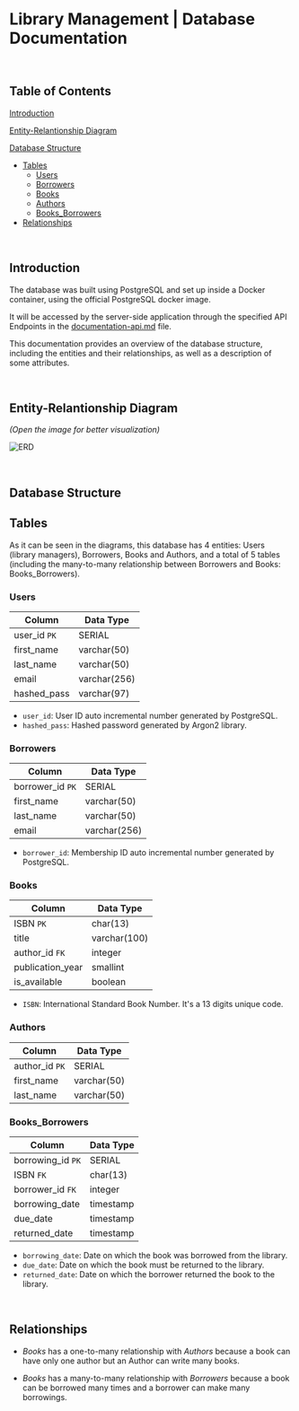 # Library Management | Database Documentation

<br>

## Table of Contents
[Introduction](https://github.com/ilyaKarachun/library-management/blob/main/documentation-database.md#introduction)  

[Entity-Relantionship Diagram](https://github.com/ilyaKarachun/library-management/blob/main/documentation-database.md#entity-relantionship-diagram)

[Database Structure](https://github.com/ilyaKarachun/library-management/blob/main/documentation-database.md#database-structure)  
* [Tables](https://github.com/ilyaKarachun/library-management/blob/main/documentation-database.md#tables)
  * [Users](https://github.com/ilyaKarachun/library-management/blob/main/documentation-database.md#users)
  * [Borrowers](https://github.com/ilyaKarachun/library-management/blob/main/documentation-database.md#borrowers)
  * [Books](https://github.com/ilyaKarachun/library-management/blob/main/documentation-database.md#books)
  * [Authors](https://github.com/ilyaKarachun/library-management/blob/main/documentation-database.md#authors)
  * [Books_Borrowers](https://github.com/ilyaKarachun/library-management/blob/main/documentation-database.md#books_borrowers)
* [Relationships](https://github.com/ilyaKarachun/library-management/blob/main/documentation-database.md#relationships) 

<br>

## Introduction

The database was built using PostgreSQL and set up inside a Docker container, using the official PostgreSQL docker image. 

It will be accessed by the server-side application through the specified API Endpoints in the [documentation-api.md](https://github.com/ilyaKarachun/library-management/blob/main/documentation-api.md) file. 

This documentation provides an overview of the database structure, including the entities and their relationships, as well as a description of some attributes.

<br>

## Entity-Relantionship Diagram

*(Open the image for better visualization)*

![ERD](https://i.imgur.com/agn1baC.png)

<br>

## Database Structure


## Tables

As it can be seen in the diagrams, this database has 4 entities: Users (library managers), Borrowers, Books and Authors, and a total of 5 tables (including the many-to-many relationship between Borrowers and Books: Books_Borrowers).

### Users

| Column      | Data Type     |
| ----------- | ------------- |
| user_id `PK`| SERIAL        |
| first_name  | varchar(50)   |
| last_name   | varchar(50)   |
| email       | varchar(256)  |
| hashed_pass | varchar(97)   |

- `user_id`: User ID auto incremental number generated by PostgreSQL.
- `hashed_pass`: Hashed password generated by Argon2 library.

### Borrowers

| Column            | Data Type     |
| ----------------- | ------------- |
| borrower_id `PK`  | SERIAL        |
| first_name        | varchar(50)   |
| last_name         | varchar(50)   |
| email             | varchar(256)  |

- `borrower_id`: Membership ID auto incremental number generated by PostgreSQL.

### Books

| Column            | Data Type     |
| ----------------- | ------------- |
| ISBN `PK`         | char(13)      |
| title             | varchar(100)  |
| author_id `FK`    | integer       |
| publication_year  | smallint      |
| is_available      | boolean       |

- `ISBN`: International Standard Book Number. It's a 13 digits unique code.

### Authors

| Column            | Data Type     |
| ----------------- | ------------- |
| author_id `PK`    | SERIAL        |
| first_name        | varchar(50)   |
| last_name         | varchar(50)   |


### Books_Borrowers

| Column            | Data Type |
| ----------------- | ----------|
| borrowing_id `PK` | SERIAL    |
| ISBN `FK`         | char(13)  |
| borrower_id `FK`  | integer   |
| borrowing_date    | timestamp |
| due_date          | timestamp |
| returned_date     | timestamp |

- `borrowing_date`: Date on which the book was borrowed from the library.
- `due_date`: Date on which the book must be returned to the library.
- `returned_date`: Date on which the borrower returned the book to the library.


<br>

## Relationships

- *Books* has a one-to-many relationship with *Authors* because a book can have only one author but an Author can write many books.

- *Books* has a many-to-many relationship with *Borrowers* because a book can be borrowed many times and a borrower can make many borrowings.